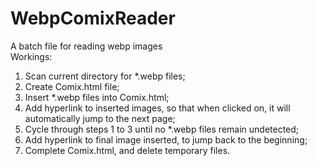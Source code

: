 # WebpComixReader
A batch file for reading webp images <br/>
Workings:
<ol>
  <li>Scan current directory for *.webp files;</li>
  <li> Create Comix.html file;</li>
  <li>Insert *.webp files into Comix.html;</li>
  <li>Add hyperlink to inserted images, so that when clicked on, it will automatically jump to the next page;</li>
  <li>Cycle through steps 1 to 3 until no *.webp files remain undetected;</li>
  <li>Add hyperlink to final image inserted, to jump back to the beginning;</li>
  <li>Complete Comix.html, and delete temporary files.</li>
</ol>
